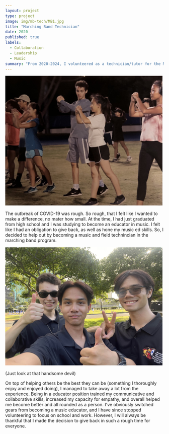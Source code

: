 ```yaml
---
layout: project
type: project
image: img/mb-tech/MB1.jpg
title: "Marching Band Technician"
date: 2020
published: true
labels:
  - Collaboration
  - Leadership
  - Music
summary: "From 2020-2024, I volunteered as a technician/tutor for the Moanalua High School Marching Band."
---
```

<div class="text-center p-4">
  <img width="500px" src="../img/mb-tech/MB2.jpg" class="img-thumbnail" >
</div>

The outbreak of COVID-19 was rough. So rough, that I felt like I wanted to make a difference, no mater how small. At the time, I had just graduated from high school and I was studying to become an educator in music. I felt like I had an obligation to give back, as well as hone my music ed skills. So, I decided to help out by becoming a music and field technincian in the marching band program.

<div class="text-center p-4">
<img width="500px" src="../img/mb-tech/MB3.jpg" class="img-thumbnail" >
</div>

(Just look at that handsome devil)


On top of helping others be the best they can be (something I thoroughly enjoy and enjoyed doing), I managed to take away a lot from the experience. Being in a educator position trained my communicative and collaborative skills, increased my capacity for empathy, and overall helped me become better and all rounded as a person. I've obviously switched gears from becoming a music educator, and I have since stopped volunteering to focus on school and work. However, I will always be thankful that I made the decision to give back in such a rough time for everyone.
